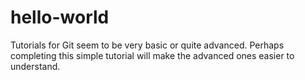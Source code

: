 # hello-world

Tutorials for Git seem to be very basic or quite advanced. Perhaps completing this simple tutorial will make the advanced ones easier to understand.
